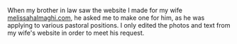 When my brother in law saw the website I made for my wife [melissahalmaghi.com](http://melissahalmaghi.com/), he asked me to make one for him, as he was applying to various pastoral positions. I only edited the photos and text from my wife's website in order to meet his request.

